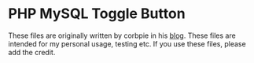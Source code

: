 # PHP MySQL Toggle Button

These files are originally written by corbpie in his [blog](https://write.corbpie.com/live-toggle-button-status-update-with-ajax/). 
These files are intended for my personal usage, testing etc. If you use these files, please add the credit. 

